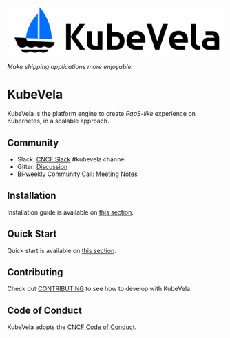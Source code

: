 ![alt](../resources/KubeVela-03.png)

*Make shipping applications more enjoyable.*

# KubeVela

KubeVela is the platform engine to create *PaaS-like* experience on Kubernetes, in a scalable approach.

## Community

- Slack:  [CNCF Slack](https://slack.cncf.io/) #kubevela channel
- Gitter: [Discussion](https://gitter.im/oam-dev/community)
- Bi-weekly Community Call: [Meeting Notes](https://docs.google.com/document/d/1nqdFEyULekyksFHtFvgvFAYE-0AMHKoS3RMnaKsarjs)

## Installation

Installation guide is available on [this section](./install.md).

## Quick Start

Quick start is available on [this section](./quick-start.md).

## Contributing
Check out [CONTRIBUTING](https://github.com/oam-dev/kubevela/blob/master/CONTRIBUTING.md) to see how to develop with KubeVela.

## Code of Conduct
KubeVela adopts the [CNCF Code of Conduct](https://github.com/cncf/foundation/blob/master/code-of-conduct.md).